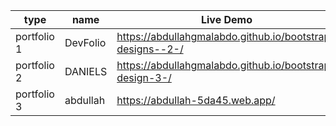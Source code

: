  
  | type  | name  | Live Demo  |
|----------|----------|----------|
| portfolio 1| DevFolio | https://abdullahgmalabdo.github.io/bootstrap-designs--2-/|
| portfolio 2| DANIELS  |  https://abdullahgmalabdo.github.io/bootstrap-design-3-/|
| portfolio 3| abdullah | https://abdullah-5da45.web.app/|
